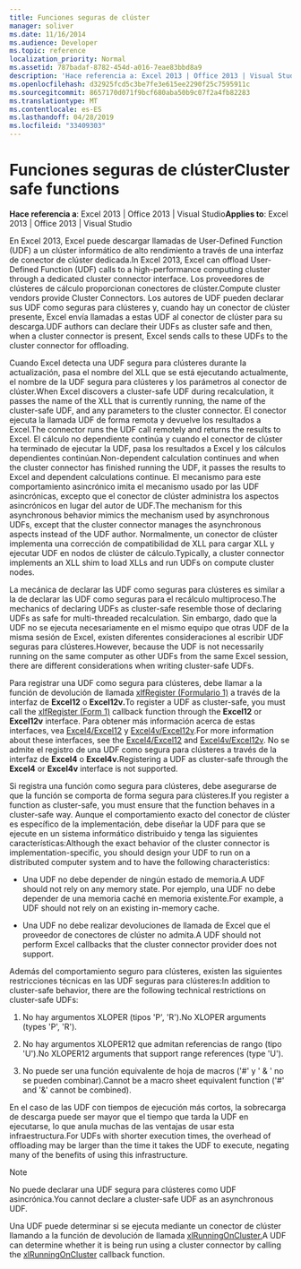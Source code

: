 ```yaml
---
title: Funciones seguras de clúster
manager: soliver
ms.date: 11/16/2014
ms.audience: Developer
ms.topic: reference
localization_priority: Normal
ms.assetid: 787badaf-8782-454d-a016-7eae83bbd8a9
description: 'Hace referencia a: Excel 2013 | Office 2013 | Visual Studio'
ms.openlocfilehash: d32925fcd5c3be7fe3e615ee2290f25c7595911c
ms.sourcegitcommit: 8657170d071f9bcf680aba50b9c07f2a4fb82283
ms.translationtype: MT
ms.contentlocale: es-ES
ms.lasthandoff: 04/28/2019
ms.locfileid: "33409303"
---
```

# <a name="cluster-safe-functions"></a><span data-ttu-id="7fde2-103">Funciones seguras de clúster</span><span class="sxs-lookup"><span data-stu-id="7fde2-103">Cluster safe functions</span></span>

<span data-ttu-id="7fde2-104">**Hace referencia a**: Excel 2013 | Office 2013 | Visual Studio</span><span class="sxs-lookup"><span data-stu-id="7fde2-104">**Applies to**: Excel 2013 | Office 2013 | Visual Studio</span></span> 
  
<span data-ttu-id="7fde2-105">En Excel 2013, Excel puede descargar llamadas de User-Defined Function (UDF) a un clúster informático de alto rendimiento a través de una interfaz de conector de clúster dedicada.</span><span class="sxs-lookup"><span data-stu-id="7fde2-105">In Excel 2013, Excel can offload User-Defined Function (UDF) calls to a high-performance computing cluster through a dedicated cluster connector interface.</span></span> <span data-ttu-id="7fde2-106">Los proveedores de clústeres de cálculo proporcionan conectores de clúster.</span><span class="sxs-lookup"><span data-stu-id="7fde2-106">Compute cluster vendors provide Cluster Connectors.</span></span> <span data-ttu-id="7fde2-107">Los autores de UDF pueden declarar sus UDF como seguras para clústeres y, cuando hay un conector de clúster presente, Excel envía llamadas a estas UDF al conector de clúster para su descarga.</span><span class="sxs-lookup"><span data-stu-id="7fde2-107">UDF authors can declare their UDFs as cluster safe and then, when a cluster connector is present, Excel sends calls to these UDFs to the cluster connector for offloading.</span></span>
  
<span data-ttu-id="7fde2-108">Cuando Excel detecta una UDF segura para clústeres durante la actualización, pasa el nombre del XLL que se está ejecutando actualmente, el nombre de la UDF segura para clústeres y los parámetros al conector de clúster.</span><span class="sxs-lookup"><span data-stu-id="7fde2-108">When Excel discovers a cluster-safe UDF during recalculation, it passes the name of the XLL that is currently running, the name of the cluster-safe UDF, and any parameters to the cluster connector.</span></span> <span data-ttu-id="7fde2-109">El conector ejecuta la llamada UDF de forma remota y devuelve los resultados a Excel.</span><span class="sxs-lookup"><span data-stu-id="7fde2-109">The connector runs the UDF call remotely and returns the results to Excel.</span></span> <span data-ttu-id="7fde2-110">El cálculo no dependiente continúa y cuando el conector de clúster ha terminado de ejecutar la UDF, pasa los resultados a Excel y los cálculos dependientes continúan.</span><span class="sxs-lookup"><span data-stu-id="7fde2-110">Non-dependent calculation continues and when the cluster connector has finished running the UDF, it passes the results to Excel and dependent calculations continue.</span></span> <span data-ttu-id="7fde2-111">El mecanismo para este comportamiento asincrónico imita el mecanismo usado por las UDF asincrónicas, excepto que el conector de clúster administra los aspectos asincrónicos en lugar del autor de UDF.</span><span class="sxs-lookup"><span data-stu-id="7fde2-111">The mechanism for this asynchronous behavior mimics the mechanism used by asynchronous UDFs, except that the cluster connector manages the asynchronous aspects instead of the UDF author.</span></span> <span data-ttu-id="7fde2-112">Normalmente, un conector de clúster implementa una corrección de compatibilidad de XLL para cargar XLL y ejecutar UDF en nodos de clúster de cálculo.</span><span class="sxs-lookup"><span data-stu-id="7fde2-112">Typically, a cluster connector implements an XLL shim to load XLLs and run UDFs on compute cluster nodes.</span></span>
  
<span data-ttu-id="7fde2-113">La mecánica de declarar las UDF como seguras para clústeres es similar a la de declarar las UDF como seguras para el recálculo multiproceso.</span><span class="sxs-lookup"><span data-stu-id="7fde2-113">The mechanics of declaring UDFs as cluster-safe resemble those of declaring UDFs as safe for multi-threaded recalculation.</span></span> <span data-ttu-id="7fde2-114">Sin embargo, dado que la UDF no se ejecuta necesariamente en el mismo equipo que otras UDF de la misma sesión de Excel, existen diferentes consideraciones al escribir UDF seguras para clústeres.</span><span class="sxs-lookup"><span data-stu-id="7fde2-114">However, because the UDF is not necessarily running on the same computer as other UDFs from the same Excel session, there are different considerations when writing cluster-safe UDFs.</span></span>
  
<span data-ttu-id="7fde2-115">Para registrar una UDF como segura para clústeres, debe llamar a la función de devolución de llamada [xlfRegister (Formulario 1)](xlfregister-form-1.md) a través de la interfaz de **Excel12** o **Excel12v.**</span><span class="sxs-lookup"><span data-stu-id="7fde2-115">To register a UDF as cluster-safe, you must call the [xlfRegister (Form 1)](xlfregister-form-1.md) callback function through the **Excel12** or **Excel12v** interface.</span></span> <span data-ttu-id="7fde2-116">Para obtener más información acerca de estas interfaces, vea [Excel4/Excel12](excel4-excel12.md) y [Excel4v/Excel12v](excel4v-excel12v.md).</span><span class="sxs-lookup"><span data-stu-id="7fde2-116">For more information about these interfaces, see the [Excel4/Excel12](excel4-excel12.md) and [Excel4v/Excel12v](excel4v-excel12v.md).</span></span> <span data-ttu-id="7fde2-117">No se admite el registro de una UDF como segura para clústeres a través de la interfaz de **Excel4** o **Excel4v.**</span><span class="sxs-lookup"><span data-stu-id="7fde2-117">Registering a UDF as cluster-safe through the **Excel4** or **Excel4v** interface is not supported.</span></span> 
  
<span data-ttu-id="7fde2-118">Si registra una función como segura para clústeres, debe asegurarse de que la función se comporta de forma segura para clústeres.</span><span class="sxs-lookup"><span data-stu-id="7fde2-118">If you register a function as cluster-safe, you must ensure that the function behaves in a cluster-safe way.</span></span> <span data-ttu-id="7fde2-119">Aunque el comportamiento exacto del conector de clúster es específico de la implementación, debe diseñar la UDF para que se ejecute en un sistema informático distribuido y tenga las siguientes características:</span><span class="sxs-lookup"><span data-stu-id="7fde2-119">Although the exact behavior of the cluster connector is implementation-specific, you should design your UDF to run on a distributed computer system and to have the following characteristics:</span></span>
  
- <span data-ttu-id="7fde2-120">Una UDF no debe depender de ningún estado de memoria.</span><span class="sxs-lookup"><span data-stu-id="7fde2-120">A UDF should not rely on any memory state.</span></span> <span data-ttu-id="7fde2-121">Por ejemplo, una UDF no debe depender de una memoria caché en memoria existente.</span><span class="sxs-lookup"><span data-stu-id="7fde2-121">For example, a UDF should not rely on an existing in-memory cache.</span></span>
    
- <span data-ttu-id="7fde2-122">Una UDF no debe realizar devoluciones de llamada de Excel que el proveedor de conectores de clúster no admita.</span><span class="sxs-lookup"><span data-stu-id="7fde2-122">A UDF should not perform Excel callbacks that the cluster connector provider does not support.</span></span>
    
<span data-ttu-id="7fde2-123">Además del comportamiento seguro para clústeres, existen las siguientes restricciones técnicas en las UDF seguras para clústeres:</span><span class="sxs-lookup"><span data-stu-id="7fde2-123">In addition to cluster-safe behavior, there are the following technical restrictions on cluster-safe UDFs:</span></span>
  
1. <span data-ttu-id="7fde2-124">No hay argumentos XLOPER (tipos 'P', 'R').</span><span class="sxs-lookup"><span data-stu-id="7fde2-124">No XLOPER arguments (types 'P', 'R').</span></span>
    
2. <span data-ttu-id="7fde2-125">No hay argumentos XLOPER12 que admitan referencias de rango (tipo 'U').</span><span class="sxs-lookup"><span data-stu-id="7fde2-125">No XLOPER12 arguments that support range references (type 'U').</span></span>
    
3. <span data-ttu-id="7fde2-126">No puede ser una función equivalente de hoja de macros ('#' y ' &amp; ' no se pueden combinar).</span><span class="sxs-lookup"><span data-stu-id="7fde2-126">Cannot be a macro sheet equivalent function ('#' and '&amp;' cannot be combined).</span></span>
    
<span data-ttu-id="7fde2-127">En el caso de las UDF con tiempos de ejecución más cortos, la sobrecarga de descarga puede ser mayor que el tiempo que tarda la UDF en ejecutarse, lo que anula muchas de las ventajas de usar esta infraestructura.</span><span class="sxs-lookup"><span data-stu-id="7fde2-127">For UDFs with shorter execution times, the overhead of offloading may be larger than the time it takes the UDF to execute, negating many of the benefits of using this infrastructure.</span></span>
  
> [!NOTE]
> <span data-ttu-id="7fde2-128">No puede declarar una UDF segura para clústeres como UDF asincrónica.</span><span class="sxs-lookup"><span data-stu-id="7fde2-128">You cannot declare a cluster-safe UDF as an asynchronous UDF.</span></span> 
  
<span data-ttu-id="7fde2-129">Una UDF puede determinar si se ejecuta mediante un conector de clúster llamando a la función de devolución de llamada [xlRunningOnCluster.](xlrunningoncluster.md)</span><span class="sxs-lookup"><span data-stu-id="7fde2-129">A UDF can determine whether it is being run using a cluster connector by calling the [xlRunningOnCluster](xlrunningoncluster.md) callback function.</span></span> 
  

